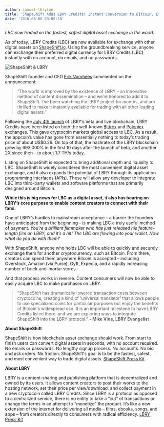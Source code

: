 ```yaml
---
author: samuel-lbryian
title: 'ShapeShift Adds LBRY Credits! Instant Conversion to Bitcoin, Ethereum, and More'
date: '2016-08-08 00:06:18'
---
```

*LBC now traded on the fastest, safest digital asset exchange in the world.*

As of today, LBRY Credits (LBC) are now available for exchange with other digital assets on [ShapeShift.io](https://shapeshift.io/#/coins). Using the groundbreaking service, anyone can exchange their preferred digital currency for LBRY Credits (LBC) instantly with no account, no emails, and no passwords. 

![ShapeShift & LBRY](/img/news/shapeshift-lbry-logos.png)

ShapeShift founder and CEO [Erik Voorhees](https://en.wikipedia.org/wiki/Erik_Voorhees) commented on the announcement: 

>“The world is improved by the existence of LBRY – an innovative method of content dissemination – and we’re honored to add it to ShapeShift. I’ve been watching the LBRY project for months, and am thrilled to make it instantly available for trading with all other leading digital assets.” 

Following the [July 4th launch](https://lbry.com/news/beta-live-declare-independence-big-media) of LBRY’s beta and live blockchain, LBRY Credits have been listed on both the well-known [Bittrex](https://www.bittrex.com/Market/Index?MarketName=BTC-LBC) and [Poloniex](https://poloniex.com/exchange#btc_lbc) exchanges. This gave cryptocoin markets global access to LBC. As a result, the appcoin’s value has gone from essentially nothing to today’s trading price of about US$0.26. On top of that, the hashrate of the LBRY blockchain grew by 693,000% in the first 10 days after the launch of beta, and another 2X since then – to about 1.7 TH/s today.

Listing on ShapeShift is expected to bring additional depth and liquidity to LBC. ShapeShift is widely considered the most convenient digital asset exchange, and it also expands the potential of LBRY through its application programming interfaces (APIs). These will allow any developer to integrate LBC into third-party wallets and software platforms that are primarily designed around Bitcoin.

**While this is big news for LBC as a digital asset, it also has bearing on LBRY’s core purpose to enable content creators to connect with their fans.**

One of LBRY’s hurdles to mainstream acceptance – a barrier the founders have anticipated from the beginning – is making LBC a truly useful method of payment. *You’re a brilliant filmmaker who has just released his feature-length film on LBRY, and it’s a hit! The LBC are flowing into your wallet. Now what do you do with them?*

With ShapeShift, anyone who holds LBC will be able to quickly and securely exchange them for another cryptocurrency, such as Bitcoin. From there, creators can spend them anywhere Bitcoin is accepted – including Overstock, Amazon (via Purse), Gyft, Expedia, and a rapidly increasing number of brick-and-mortar stores.

And that process works in reverse. Content consumers will now be able to easily acquire LBC to make purchases on LBRY.

>”ShapeShift has dramatically lowered transaction costs between cryptocoins, creating a kind of 'universal translator' that allows people to use specialized coins for particular purposes but enjoy the benefits of Bitcoin's widespread use. It is an important milestone to have LBRY Credits listed there, and we are exploring ways to integrate ShapeShift into the LBRY protocol.” **- Mike Vine, LBRY Evangelist** 

**About ShapeShift**

ShapeShift is how blockchain asset exchange should work. From start to finish users can convert digital assets in seconds, with no account required. No emails or passwords. No lengthy sign­up process. No accounts. No bid and ask orders. No friction. ShapeShift's goal is to be the fastest, safest, and most convenient way to trade digital assets. [ShapeShift Press Kit](https://info.shapeshift.io/press).

**About LBRY**

LBRY is a content-sharing and publishing platform that is decentralized and owned by its users. It allows content creators to post their works to the hosting network, set their price per view/download, and collect payment in a new cryptocoin called LBRY Credits. Since LBRY is a protocol as opposed to a centralized service, there is no entity to take a “cut” of transactions or change the terms in an attempt to “monetize” the product. It’s like a new extension of the internet for delivering all media – films, ebooks, songs, and apps – from creators directly to consumers with radical efficiency. [LBRY Press Kit](https://lbry.com/press-kit)
